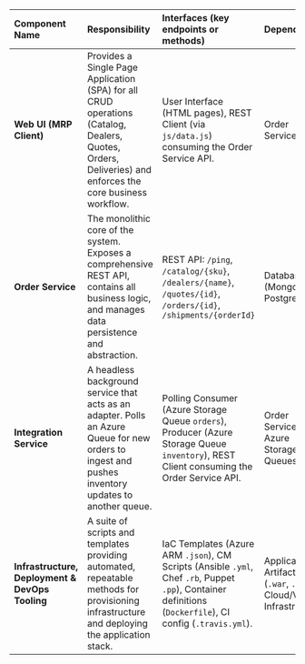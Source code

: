 | Component Name | Responsibility | Interfaces (key endpoints or methods) | Depends On | Technologies |
| :--- | :--- | :--- | :--- | :--- |
| **Web UI (MRP Client)** | Provides a Single Page Application (SPA) for all CRUD operations (Catalog, Dealers, Quotes, Orders, Deliveries) and enforces the core business workflow. | User Interface (HTML pages), REST Client (via `js/data.js`) consuming the Order Service API. | Order Service | HTML, CSS, JavaScript, WinJS, Date.js, MVVM-like Pattern |
| **Order Service** | The monolithic core of the system. Exposes a comprehensive REST API, contains all business logic, and manages data persistence and abstraction. | REST API: `/ping`, `/catalog/{sku}`, `/dealers/{name}`, `/quotes/{id}`, `/orders/{id}`, `/shipments/{orderId}` | Database (MongoDB / PostgreSQL) | Java 8, Spring Boot/MVC, Repository Pattern, Factory Pattern, Decorator Pattern, Application Insights |
| **Integration Service** | A headless background service that acts as an adapter. Polls an Azure Queue for new orders to ingest and pushes inventory updates to another queue. | Polling Consumer (Azure Storage Queue `orders`), Producer (Azure Storage Queue `inventory`), REST Client consuming the Order Service API. | Order Service, Azure Storage Queues | Java 8, Spring Boot, Adapter Pattern, Polling Consumer Pattern |
| **Infrastructure, Deployment & DevOps Tooling** | A suite of scripts and templates providing automated, repeatable methods for provisioning infrastructure and deploying the application stack. | IaC Templates (Azure ARM `.json`), CM Scripts (Ansible `.yml`, Chef `.rb`, Puppet `.pp`), Container definitions (`Dockerfile`), CI config (`.travis.yml`). | Application Artifacts (`.war`, `.jar`), Cloud/VM Infrastructure | Docker, Azure ARM, Ansible, Chef, Puppet, Gradle, Travis CI, Locust, Python |